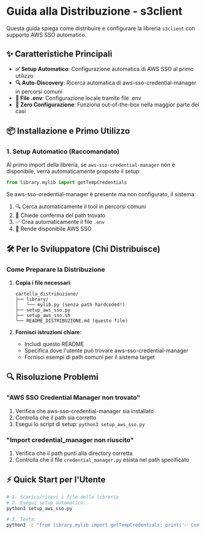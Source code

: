 # Guida alla Distribuzione - s3client

Questa guida spiega come distribuire e configurare la libreria `s3client` con supporto AWS SSO automatico.

## ✨ **Caratteristiche Principali**

- **✅ Setup Automatico**: Configurazione automatica di AWS SSO al primo utilizzo
- **🔍 Auto-Discovery**: Ricerca automatica di aws-sso-credential-manager in percorsi comuni
- **📄 File .env**: Configurazione locale tramite file .env
- **🎯 Zero Configurazione**: Funziona out-of-the-box nella maggior parte dei casi

## 📦 **Installazione e Primo Utilizzo**

### 1. **Setup Automatico (Raccomandato)**

Al primo import della libreria, se `aws-sso-credential-manager` non è disponibile, verrà automaticamente proposto il setup:

```python
from library.mylib import getTempCredentials
```

Se aws-sso-credential-manager è presente ma non configurato, il sistema:
1. 🔍 Cerca automaticamente il tool in percorsi comuni
2. 💬 Chiede conferma del path trovato
3. ✅ Crea automaticamente il file `.env` 
4. 🎯 Rende disponibile AWS SSO

## 🛠️ **Per lo Sviluppatore (Chi Distribuisce)**

### **Come Preparare la Distribuzione**

1. **Copia i file necessari**:
   ```
   cartella_distribuzione/
   ├── library/
   │   └── mylib.py (senza path hardcoded!)
   ├── setup_aws_sso.py
   ├── setup_aws_sso.sh  
   └── README_DISTRIBUZIONE.md (questo file)
   ```

2. **Fornisci istruzioni chiare**:
   - Includi questo README
   - Specifica dove l'utente può trovare aws-sso-credential-manager
   - Fornisci esempi di path comuni per il sistema target

## 🔍 **Risoluzione Problemi**

### **"AWS SSO Credential Manager non trovato"**
1. Verifica che aws-sso-credential-manager sia installato
2. Controlla che il path sia corretto
3. Esegui lo script di setup: `python3 setup_aws_sso.py`

### **"Import credential_manager non riuscito"**
1. Verifica che il path punti alla directory corretta
2. Controlla che il file `credential_manager.py` esista nel path specificato

## ⚡ **Quick Start per l'Utente**

```bash
# 1. Scarica/ricevi i file della libreria
# 2. Esegui setup automatico:
python3 setup_aws_sso.py

# 3. Testa:
python3 -c "from library.mylib import getTempCredentials; print('✅ Configurazione OK!')"
```
